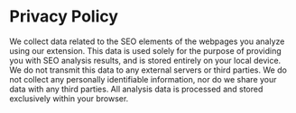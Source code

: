 # Privacy Policy

We collect data related to the SEO elements of the webpages you analyze using our extension. This data is used solely for the purpose of providing you with SEO analysis results, and is stored entirely on your local device. We do not transmit this data to any external servers or third parties. We do not collect any personally identifiable information, nor do we share your data with any third parties. All analysis data is processed and stored exclusively within your browser.
